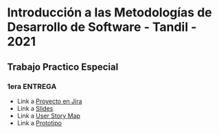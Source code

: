 # Introducción a las Metodologías de Desarrollo de Software - Tandil - 2021

## Trabajo Practico Especial

### 1era ENTREGA
* Link a [Proyecto en Jira](https://ims-2021tpe.atlassian.net/secure/RapidBoard.jspa?projectKey=COOP&rapidView=1#)
* Link a [Slides](https://docs.google.com/presentation/d/1yZWHyNGNDjHt8jbIg6CLu7z7cypdJwu2VDc-wlgK9D4/edit?usp=sharing)
* Link a [User Story Map](https://docs.google.com/spreadsheets/d/1xNxEh8qysQsj1avFbppItiQezZYzrDluoFdtWZohe2w/edit?usp=sharing)
* Link a [Prototipo](https://app.diagrams.net/#G1RUlSgRHrfzejOexN6YqxYN8lRzFqET1l)
